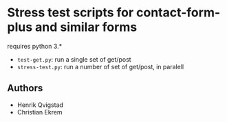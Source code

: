 # Stress test scripts for contact-form-plus and similar forms

requires python 3.*

- `test-get.py`: run a single set of get/post
- `stress-test.py`: run a number of set of get/post, in paralell



## Authors

- Henrik Qvigstad
- Christian Ekrem
